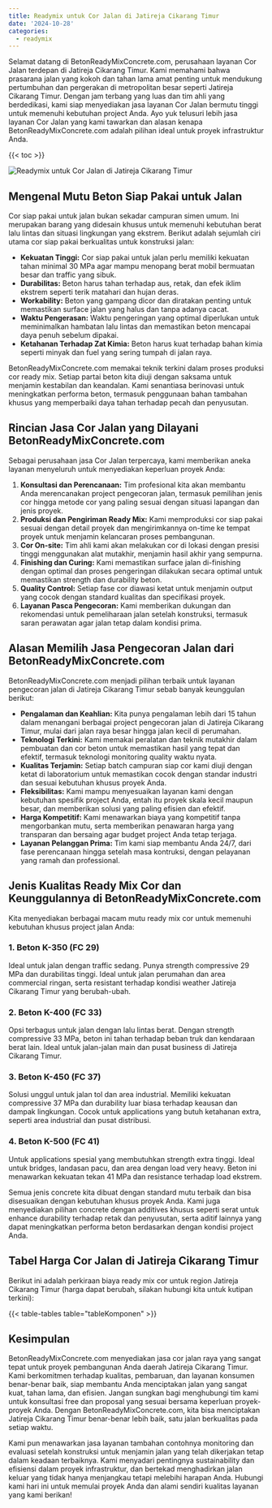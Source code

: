 ```yaml
---
title: Readymix untuk Cor Jalan di Jatireja Cikarang Timur
date: '2024-10-28'
categories:
  - readymix
---
```


Selamat datang di BetonReadyMixConcrete.com, perusahaan layanan Cor Jalan terdepan di Jatireja Cikarang Timur. Kami memahami bahwa prasarana jalan yang kokoh dan tahan lama amat penting untuk mendukung pertumbuhan dan pergerakan di metropolitan besar seperti Jatireja Cikarang Timur. Dengan jam terbang yang luas dan tim ahli yang berdedikasi, kami siap menyediakan jasa layanan Cor Jalan bermutu tinggi untuk memenuhi kebutuhan project Anda. Ayo yuk telusuri lebih jasa layanan Cor Jalan yang kami tawarkan dan alasan kenapa BetonReadyMixConcrete.com adalah pilihan ideal untuk proyek infrastruktur Anda.

{{< toc >}}

![Readymix untuk Cor Jalan di Jatireja Cikarang Timur](https://betoncor8.github.io/cor/harga-beton-readymix-concrete%20(26).png)

## Mengenal Mutu Beton Siap Pakai untuk Jalan

Cor siap pakai untuk jalan bukan sekadar campuran simen umum. Ini merupakan barang yang didesain khusus untuk memenuhi kebutuhan berat lalu lintas dan situasi lingkungan yang ekstrem. Berikut adalah sejumlah ciri utama cor siap pakai berkualitas untuk konstruksi jalan:

- **Kekuatan Tinggi:** Cor siap pakai untuk jalan perlu memiliki kekuatan tahan minimal 30 MPa agar mampu menopang berat mobil bermuatan besar dan traffic yang sibuk.
- **Durabilitas:** Beton harus tahan terhadap aus, retak, dan efek iklim ekstrem seperti terik matahari dan hujan deras.
- **Workability:** Beton yang gampang dicor dan diratakan penting untuk memastikan surface jalan yang halus dan tanpa adanya cacat.
- **Waktu Pengerasan:** Waktu pengeringan yang optimal diperlukan untuk meminimalkan hambatan lalu lintas dan memastikan beton mencapai daya penuh sebelum dipakai.
- **Ketahanan Terhadap Zat Kimia:** Beton harus kuat terhadap bahan kimia seperti minyak dan fuel yang sering tumpah di jalan raya.

BetonReadyMixConcrete.com memakai teknik terkini dalam proses produksi cor ready mix. Setiap partai beton kita diuji dengan saksama untuk menjamin kestabilan dan keandalan. Kami senantiasa berinovasi untuk meningkatkan performa beton, termasuk penggunaan bahan tambahan khusus yang memperbaiki daya tahan terhadap pecah dan penyusutan.

## Rincian Jasa Cor Jalan yang Dilayani BetonReadyMixConcrete.com

Sebagai perusahaan jasa Cor Jalan terpercaya, kami memberikan aneka layanan menyeluruh untuk menyediakan keperluan proyek Anda:

1. **Konsultasi dan Perencanaan:** Tim profesional kita akan membantu Anda merencanakan project pengecoran jalan, termasuk pemilihan jenis cor hingga metode cor yang paling sesuai dengan situasi lapangan dan jenis proyek.
2. **Produksi dan Pengiriman Ready Mix:** Kami memproduksi cor siap pakai sesuai dengan detail proyek dan mengirimkannya on-time ke tempat proyek untuk menjamin kelancaran proses pembangunan.
3. **Cor On-site:** Tim ahli kami akan melakukan cor di lokasi dengan presisi tinggi menggunakan alat mutakhir, menjamin hasil akhir yang sempurna.
4. **Finishing dan Curing:** Kami memastikan surface jalan di-finishing dengan optimal dan proses pengeringan dilakukan secara optimal untuk memastikan strength dan durability beton.
5. **Quality Control:** Setiap fase cor diawasi ketat untuk menjamin output yang cocok dengan standard kualitas dan specifikasi proyek.
6. **Layanan Pasca Pengecoran:** Kami memberikan dukungan dan rekomendasi untuk pemeliharaan jalan setelah konstruksi, termasuk saran perawatan agar jalan tetap dalam kondisi prima.

## Alasan Memilih Jasa Pengecoran Jalan dari BetonReadyMixConcrete.com

BetonReadyMixConcrete.com menjadi pilihan terbaik untuk layanan pengecoran jalan di Jatireja Cikarang Timur sebab banyak keunggulan berikut:

- **Pengalaman dan Keahlian:** Kita punya pengalaman lebih dari 15 tahun dalam menangani berbagai project pengecoran jalan di Jatireja Cikarang Timur, mulai dari jalan raya besar hingga jalan kecil di perumahan.
- **Teknologi Terkini:** Kami memakai peralatan dan teknik mutakhir dalam pembuatan dan cor beton untuk memastikan hasil yang tepat dan efektif, termasuk teknologi monitoring quality waktu nyata.
- **Kualitas Terjamin:** Setiap batch campuran siap cor kami diuji dengan ketat di laboratorium untuk memastikan cocok dengan standar industri dan sesuai kebutuhan khusus proyek Anda.
- **Fleksibilitas:** Kami mampu menyesuaikan layanan kami dengan kebutuhan spesifik project Anda, entah itu proyek skala kecil maupun besar, dan memberikan solusi yang paling efisien dan efektif.
- **Harga Kompetitif:** Kami menawarkan biaya yang kompetitif tanpa mengorbankan mutu, serta memberikan penawaran harga yang transparan dan bersaing agar budget project Anda tetap terjaga.
- **Layanan Pelanggan Prima:** Tim kami siap membantu Anda 24/7, dari fase perencanaan hingga setelah masa kontruksi, dengan pelayanan yang ramah dan professional.

## Jenis Kualitas Ready Mix Cor dan Keunggulannya di BetonReadyMixConcrete.com

Kita menyediakan berbagai macam mutu ready mix cor untuk memenuhi kebutuhan khusus project jalan Anda:

### 1\. Beton K-350 (FC 29)

Ideal untuk jalan dengan traffic sedang. Punya strength compressive 29 MPa dan durabilitas tinggi. Ideal untuk jalan perumahan dan area commercial ringan, serta resistant terhadap kondisi weather Jatireja Cikarang Timur yang berubah-ubah.

### 2\. Beton K-400 (FC 33)

Opsi terbagus untuk jalan dengan lalu lintas berat. Dengan strength compressive 33 MPa, beton ini tahan terhadap beban truk dan kendaraan berat lain. Ideal untuk jalan-jalan main dan pusat business di Jatireja Cikarang Timur.

### 3\. Beton K-450 (FC 37)

Solusi unggul untuk jalan tol dan area industrial. Memiliki kekuatan compressive 37 MPa dan durability luar biasa terhadap keausan dan dampak lingkungan. Cocok untuk applications yang butuh ketahanan extra, seperti area industrial dan pusat distribusi.

### 4\. Beton K-500 (FC 41)

Untuk applications spesial yang membutuhkan strength extra tinggi. Ideal untuk bridges, landasan pacu, dan area dengan load very heavy. Beton ini menawarkan kekuatan tekan 41 MPa dan resistance terhadap load ekstrem.

Semua jenis concrete kita dibuat dengan standard mutu terbaik dan bisa disesuaikan dengan kebutuhan khusus proyek Anda. Kami juga menyediakan pilihan concrete dengan additives khusus seperti serat untuk enhance durability terhadap retak dan penyusutan, serta aditif lainnya yang dapat meningkatkan performa beton berdasarkan dengan kondisi project Anda.

## Tabel Harga Cor Jalan di Jatireja Cikarang Timur

Berikut ini adalah perkiraan biaya ready mix cor untuk region Jatireja Cikarang Timur (harga dapat berubah, silakan hubungi kita untuk kutipan terkini):

{{< table-tables table="tableKomponen" >}}

## Kesimpulan

BetonReadyMixConcrete.com menyediakan jasa cor jalan raya yang sangat tepat untuk proyek pembangunan Anda daerah Jatireja Cikarang Timur. Kami berkomitmen terhadap kualitas, pembaruan, dan layanan konsumen benar-benar baik, siap membantu Anda menciptakan jalan yang sangat kuat, tahan lama, dan efisien. Jangan sungkan bagi menghubungi tim kami untuk konsultasi free dan proposal yang sesuai bersama keperluan proyek-proyek Anda. Dengan BetonReadyMixConcrete.com, kita bisa menciptakan Jatireja Cikarang Timur benar-benar lebih baik, satu jalan berkualitas pada setiap waktu.

Kami pun menawarkan jasa layanan tambahan contohnya monitoring dan evaluasi setelah konstruksi untuk menjamin jalan yang telah dikerjakan tetap dalam keadaan terbaiknya. Kami menyadari pentingnya sustainability dan efisiensi dalam proyek infrastruktur, dan bertekad menghadirkan jalan keluar yang tidak hanya menjangkau tetapi melebihi harapan Anda. Hubungi kami hari ini untuk memulai proyek Anda dan alami sendiri kualitas layanan yang kami berikan!
